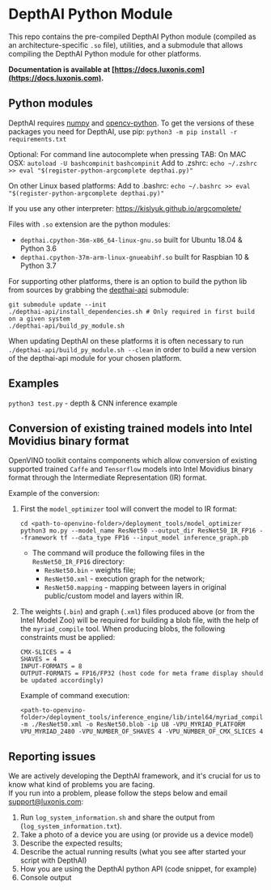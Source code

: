 # DepthAI Python Module

This repo contains the pre-compiled DepthAI Python module (compiled as an architecture-specific `.so` file), utilities, and a submodule that allows compiling the DepthAI Python module for other platforms.

__Documentation is available at [https://docs.luxonis.com](https://docs.luxonis.com).__

## Python modules

DepthAI requires [numpy](https://numpy.org/) and [opencv-python](https://pypi.org/project/opencv-python/). To get the versions of these packages you need for DepthAI, use pip: `python3 -m pip install -r requirements.txt`

Optional:
For command line autocomplete when pressing TAB:
On MAC OSX:
`autoload -U bashcompinit`
`bashcompinit`
Add to .zshrc:
`echo ~/.zshrc >> eval "$(register-python-argcomplete depthai.py)"`

On other Linux based platforms:
Add to .bashrc:
`echo ~/.bashrc >> eval "$(register-python-argcomplete depthai.py)"`

If you use any other interpreter: https://kislyuk.github.io/argcomplete/

Files with `.so` extension are the python modules:  
- `depthai.cpython-36m-x86_64-linux-gnu.so` built for Ubuntu 18.04 & Python 3.6  
- `depthai.cpython-37m-arm-linux-gnueabihf.so` built for Raspbian 10 & Python 3.7

For supporting other platforms, there is an option to build the python lib from sources by grabbing the [depthai-api](https://github.com/luxonis/depthai-api) submodule:

    git submodule update --init
    ./depthai-api/install_dependencies.sh # Only required in first build on a given system
    ./depthai-api/build_py_module.sh

When updating DepthAI on these platforms it is often necessary to run `./depthai-api/build_py_module.sh --clean` in order to build a new version of the depthai-api module for your chosen platform. 

## Examples

`python3 test.py` - depth & CNN inference example  

## Conversion of existing trained models into Intel Movidius binary format

OpenVINO toolkit contains components which allow conversion of existing supported trained `Caffe` and `Tensorflow` models into Intel Movidius binary format through the Intermediate Representation (IR) format.

Example of the conversion:
1. First the `model_optimizer` tool will convert the model to IR format:  

       cd <path-to-openvino-folder>/deployment_tools/model_optimizer
       python3 mo.py --model_name ResNet50 --output_dir ResNet50_IR_FP16 --framework tf --data_type FP16 --input_model inference_graph.pb

    - The command will produce the following files in the `ResNet50_IR_FP16` directory:
        - `ResNet50.bin` - weights file;
        - `ResNet50.xml` - execution graph for the network;
        - `ResNet50.mapping` - mapping between layers in original public/custom model and layers within IR.
2. The weights (`.bin`) and graph (`.xml`) files produced above (or from the Intel Model Zoo) will be required for building a blob file,
with the help of the `myriad_compile` tool. When producing blobs, the following constraints must be applied:

       CMX-SLICES = 4 
       SHAVES = 4 
       INPUT-FORMATS = 8 
       OUTPUT-FORMATS = FP16/FP32 (host code for meta frame display should be updated accordingly)

    Example of command execution:

       <path-to-openvino-folder>/deployment_tools/inference_engine/lib/intel64/myriad_compile -m ./ResNet50.xml -o ResNet50.blob -ip U8 -VPU_MYRIAD_PLATFORM VPU_MYRIAD_2480 -VPU_NUMBER_OF_SHAVES 4 -VPU_NUMBER_OF_CMX_SLICES 4

## Reporting issues

We are actively developing the DepthAI framework, and it's crucial for us to know what kind of problems you are facing.  
If you run into a problem, please follow the steps below and email support@luxonis.com: 

1. Run `log_system_information.sh` and share the output from (`log_system_information.txt`).
2. Take a photo of a device you are using (or provide us a device model)
3. Describe the expected results; 
4. Describe the actual running results (what you see after started your script with DepthAI)
5. How you are using the DepthAI python API (code snippet, for example)
6. Console output
